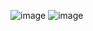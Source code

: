 ![image](https://github.com/user-attachments/assets/432585f7-117e-4b7b-a8bf-9444a78f623b)
![image](https://github.com/user-attachments/assets/d497e500-1278-4f17-a6fe-c8340baf4a4b)
